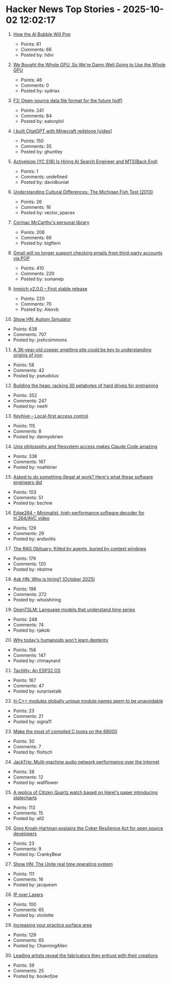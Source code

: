 # Hacker News Top Stories - 2025-10-02 12:02:17

1. [How the AI Bubble Will Pop](https://www.derekthompson.org/p/this-is-how-the-ai-bubble-will-pop)
   - Points: 61
   - Comments: 66
   - Posted by: hdvr

2. [We Bought the Whole GPU, So We're Damn Well Going to Use the Whole GPU](https://hazyresearch.stanford.edu/blog/2025-09-28-tp-llama-main)
   - Points: 46
   - Comments: 0
   - Posted by: sydriax

3. [F3: Open-source data file format for the future [pdf]](https://db.cs.cmu.edu/papers/2025/zeng-sigmod2025.pdf)
   - Points: 241
   - Comments: 84
   - Posted by: eatonphil

4. [I built ChatGPT with Minecraft redstone [video]](https://www.youtube.com/watch?v=VaeI9YgE1o8)
   - Points: 150
   - Comments: 35
   - Posted by: ghuntley

5. [Activeloop (YC S18) Is Hiring AI Search Engineer and MTS(Back End)](https://careers.activeloop.ai/)
   - Points: 1
   - Comments: undefined
   - Posted by: davidbuniat

6. [Understanding Cultural Differences: The Michigan Fish Test (2013)](http://michael-roberto.blogspot.com/2013/07/understanding-cultural-differences.html)
   - Points: 26
   - Comments: 16
   - Posted by: vector_spaces

7. [Cormac McCarthy's personal library](https://www.smithsonianmag.com/arts-culture/two-years-cormac-mccarthys-death-rare-access-to-personal-library-reveals-man-behind-myth-180987150/)
   - Points: 206
   - Comments: 66
   - Posted by: bigflern

8. [Gmail will no longer support checking emails from third-party accounts via POP](https://support.google.com/mail/answer/16604719?hl=en)
   - Points: 410
   - Comments: 220
   - Posted by: sumanep

9. [Immich v2.0.0 – First stable release](https://github.com/immich-app/immich/discussions/22546)
   - Points: 220
   - Comments: 70
   - Posted by: Alexvb

10. [Show HN: Autism Simulator](https://autism-simulator.vercel.app/)
   - Points: 638
   - Comments: 707
   - Posted by: joshcsimmons

11. [A 3K-year-old copper smelting site could be key to understanding origins of iron](https://phys.org/news/2025-09-year-copper-smelting-site-key.html)
   - Points: 58
   - Comments: 42
   - Posted by: pseudolus

12. [Building the heap: racking 30 petabytes of hard drives for pretraining](https://si.inc/posts/the-heap/)
   - Points: 352
   - Comments: 247
   - Posted by: nee1r

13. [Keyhive – Local-first access control](https://www.inkandswitch.com/keyhive/notebook/)
   - Points: 115
   - Comments: 8
   - Posted by: dannyobrien

14. [Unix philosophy and filesystem access makes Claude Code amazing](https://www.alephic.com/writing/the-magic-of-claude-code)
   - Points: 338
   - Comments: 167
   - Posted by: noahbrier

15. [Asked to do something illegal at work? Here's what these software engineers did](https://blog.pragmaticengineer.com/asked-to-do-something-illegal-at-work/)
   - Points: 103
   - Comments: 51
   - Posted by: bschne

16. [Edge264 – Minimalist, high-performance software decoder for H.264/AVC video](https://github.com/tvlabs/edge264)
   - Points: 129
   - Comments: 29
   - Posted by: andsoitis

17. [The RAG Obituary: Killed by agents, buried by context windows](https://www.nicolasbustamante.com/p/the-rag-obituary-killed-by-agents)
   - Points: 179
   - Comments: 120
   - Posted by: nbstme

18. [Ask HN: Who is hiring? (October 2025)](undefined)
   - Points: 196
   - Comments: 272
   - Posted by: whoishiring

19. [OpenTSLM: Language models that understand time series](https://www.opentslm.com/)
   - Points: 248
   - Comments: 74
   - Posted by: rjakob

20. [Why today's humanoids won't learn dexterity](https://rodneybrooks.com/why-todays-humanoids-wont-learn-dexterity/)
   - Points: 156
   - Comments: 147
   - Posted by: chmaynard

21. [Tactility: An ESP32 OS](https://tactility.one)
   - Points: 167
   - Comments: 47
   - Posted by: surprisetalk

22. [In C++ modules globally unique module names seem to be unavoidable](https://nibblestew.blogspot.com/2025/09/in-c-modules-globally-unique-module.html)
   - Points: 23
   - Comments: 21
   - Posted by: signa11

23. [Make the most of compiled C loops on the 68000](https://dciabrin.net/posts/make-the-most-of-compiled-c-loops-on-the-68000/make-the-most-of-compiled-c-loops-on-the-68000/)
   - Points: 30
   - Comments: 7
   - Posted by: floitsch

24. [JackTrip: Multi-machine audio network performance over the Internet](https://github.com/jacktrip/jacktrip)
   - Points: 38
   - Comments: 12
   - Posted by: wallflower

25. [A replica of Citizen Quartz watch based on Harel's paper introducing statecharts](https://andyjakubowski.github.io/statechart-watch/)
   - Points: 113
   - Comments: 15
   - Posted by: all2

26. [Greg Kroah-Hartman explains the Cyber Resilience Act for open source developers](https://www.theregister.com/2025/09/30/cyber_reiliance_act_opinion_column/)
   - Points: 23
   - Comments: 9
   - Posted by: CrankyBear

27. [Show HN: The Unite real time operating system](https://jacquesmattheij.com/unite-operating-system/)
   - Points: 111
   - Comments: 16
   - Posted by: jacquesm

28. [IP over Lasers](https://www.mikekohn.net/micro/ip_over_lasers.php)
   - Points: 100
   - Comments: 65
   - Posted by: xtoilette

29. [Increasing your practice surface area](https://www.indiehackers.com/post/lifestyle/increasing-your-practice-surface-area-agxYGi9bL0gd1WYYQZAu)
   - Points: 129
   - Comments: 65
   - Posted by: ChanningAllen

30. [Leading artists reveal the fabricators they entrust with their creations](https://www.ft.com/content/d84c8502-d413-4a26-a59c-494af11978b5)
   - Points: 39
   - Comments: 25
   - Posted by: bookofjoe

